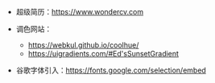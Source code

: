 - 超级简历：https://www.wondercv.com
- 调色网站：
  - https://webkul.github.io/coolhue/
  - https://uigradients.com/#Ed'sSunsetGradient

- 谷歌字体引入：https://fonts.google.com/selection/embed